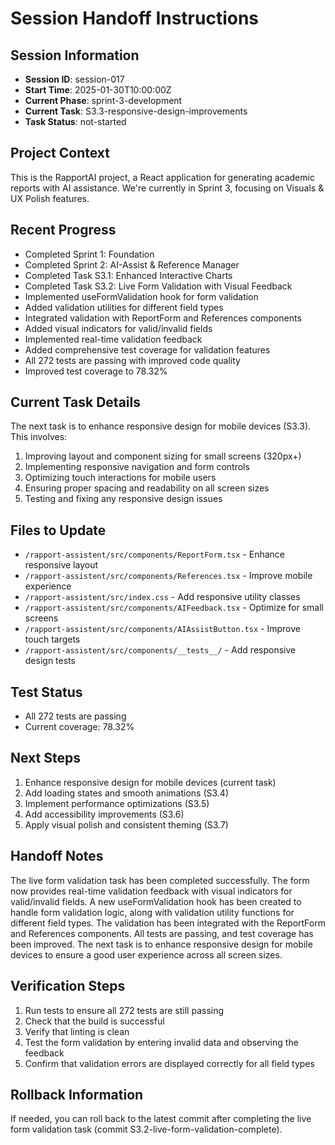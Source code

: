 # Session Handoff Instructions

## Session Information
- **Session ID**: session-017
- **Start Time**: 2025-01-30T10:00:00Z
- **Current Phase**: sprint-3-development
- **Current Task**: S3.3-responsive-design-improvements
- **Task Status**: not-started

## Project Context
This is the RapportAI project, a React application for generating academic reports with AI assistance. We're currently in Sprint 3, focusing on Visuals & UX Polish features.

## Recent Progress
- Completed Sprint 1: Foundation
- Completed Sprint 2: AI-Assist & Reference Manager
- Completed Task S3.1: Enhanced Interactive Charts
- Completed Task S3.2: Live Form Validation with Visual Feedback
- Implemented useFormValidation hook for form validation
- Added validation utilities for different field types
- Integrated validation with ReportForm and References components
- Added visual indicators for valid/invalid fields
- Implemented real-time validation feedback
- Added comprehensive test coverage for validation features
- All 272 tests are passing with improved code quality
- Improved test coverage to 78.32%

## Current Task Details
The next task is to enhance responsive design for mobile devices (S3.3). This involves:

1. Improving layout and component sizing for small screens (320px+)
2. Implementing responsive navigation and form controls
3. Optimizing touch interactions for mobile users
4. Ensuring proper spacing and readability on all screen sizes
5. Testing and fixing any responsive design issues

## Files to Update
- `/rapport-assistent/src/components/ReportForm.tsx` - Enhance responsive layout
- `/rapport-assistent/src/components/References.tsx` - Improve mobile experience
- `/rapport-assistent/src/index.css` - Add responsive utility classes
- `/rapport-assistent/src/components/AIFeedback.tsx` - Optimize for small screens
- `/rapport-assistent/src/components/AIAssistButton.tsx` - Improve touch targets
- `/rapport-assistent/src/components/__tests__/` - Add responsive design tests

## Test Status
- All 272 tests are passing
- Current coverage: 78.32%

## Next Steps
1. Enhance responsive design for mobile devices (current task)
2. Add loading states and smooth animations (S3.4)
3. Implement performance optimizations (S3.5)
4. Add accessibility improvements (S3.6)
5. Apply visual polish and consistent theming (S3.7)

## Handoff Notes
The live form validation task has been completed successfully. The form now provides real-time validation feedback with visual indicators for valid/invalid fields. A new useFormValidation hook has been created to handle form validation logic, along with validation utility functions for different field types. The validation has been integrated with the ReportForm and References components. All tests are passing, and test coverage has been improved. The next task is to enhance responsive design for mobile devices to ensure a good user experience across all screen sizes.

## Verification Steps
1. Run tests to ensure all 272 tests are still passing
2. Check that the build is successful
3. Verify that linting is clean
4. Test the form validation by entering invalid data and observing the feedback
5. Confirm that validation errors are displayed correctly for all field types

## Rollback Information
If needed, you can roll back to the latest commit after completing the live form validation task (commit S3.2-live-form-validation-complete).